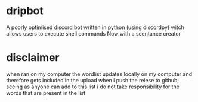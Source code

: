 # dripbot
A poorly optimised discord bot written in python (using discordpy) witch allows users to execute shell commands
Now with a scentance creator

# disclaimer
when ran on my computer the wordlist updates locally on my computer and therefore gets included in the upload when i push the
relese to github; seeing as anyone can add to this list i do not take responsibility for the words that are present in the list 
